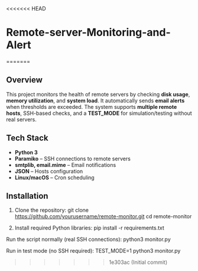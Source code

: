 <<<<<<< HEAD
# Remote-server-Monitoring-and-Alert
=======
## Overview
This project monitors the health of remote servers by checking **disk usage**, **memory utilization**, and **system load**. It automatically sends **email alerts** when thresholds are exceeded. The system supports **multiple remote hosts**, SSH-based checks, and a **TEST_MODE** for simulation/testing without real servers.

## Tech Stack
- **Python 3**  
- **Paramiko** – SSH connections to remote servers  
- **smtplib, email.mime** – Email notifications  
- **JSON** – Hosts configuration  
- **Linux/macOS** – Cron scheduling  

## Installation

1. Clone the repository:
git clone https://github.com/yourusername/remote-monitor.git
cd remote-monitor

2. Install required Python libraries:
pip install -r requirements.txt


Run the script normally (real SSH connections):
python3 monitor.py

Run in test mode (no SSH required):
TEST_MODE=1 python3 monitor.py


>>>>>>> 1e303ac (Initial commit)
